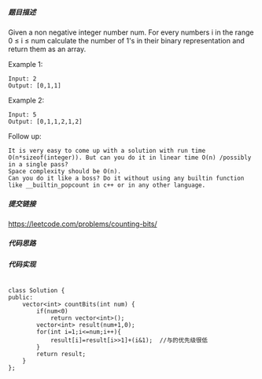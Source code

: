 ##### 题目描述
Given a non negative integer number num. For every numbers i in the range 0 ≤ i ≤ num calculate the number of 1's in their binary representation and return them as an array.

Example 1:
```
Input: 2
Output: [0,1,1]
```
Example 2:
```
Input: 5
Output: [0,1,1,2,1,2]
```
Follow up:
```
It is very easy to come up with a solution with run time O(n*sizeof(integer)). But can you do it in linear time O(n) /possibly in a single pass?
Space complexity should be O(n).
Can you do it like a boss? Do it without using any builtin function like __builtin_popcount in c++ or in any other language.
```

##### 提交链接
https://leetcode.com/problems/counting-bits/



##### 代码思路




##### 代码实现

```

class Solution {
public:
    vector<int> countBits(int num) {
        if(num<0)
            return vector<int>();
        vector<int> result(num+1,0);
        for(int i=1;i<=num;i++){
            result[i]=result[i>>1]+(i&1);  //与的优先级很低
        }
        return result;
    }
};


```

